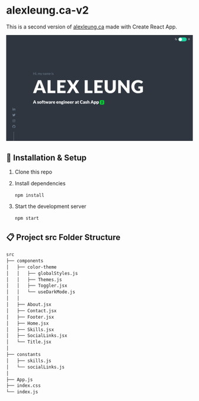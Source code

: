 # alexleung.ca-v2

This is a second version of <a href='https://alexleung.ca'>alexleung.ca</a> made with Create React App.

![Homepage screenshot](./public/assets/screenshot.png)

## :construction: Installation & Setup

1. Clone this repo

2. Install dependencies

    `npm install`

3. Start the development server

    `npm start`


## :clipboard: Project src Folder Structure
```bash
src
├── components
│   ├── color-theme
│   │   ├── globalStyles.js
│   │   ├── Themes.js  
│   │   ├── Toggler.jsx
│   │   └── useDarkMode.js
│   │
│   ├── About.jsx
│   ├── Contact.jsx  
│   ├── Footer.jsx
│   ├── Home.jsx
│   ├── Skills.jsx 
│   ├── SocialLinks.jsx
│   └── Title.jsx
│
├── constants   
│   ├── skills.js
│   └── socialLinks.js
│
├── App.js
├── index.css
└── index.js
```